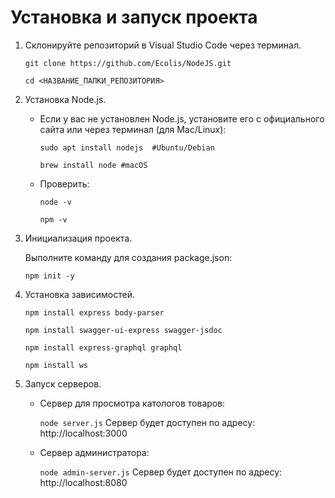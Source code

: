 # Установка и запуск проекта

1. Склонируйте репозиторий в Visual Studio Code через терминал.
   
   ```git clone https://github.com/Ecolis/NodeJS.git```
   
   ```cd <НАЗВАНИЕ_ПАПКИ_РЕПОЗИТОРИЯ>```
2. Установка Node.js.
   
   - Если у вас не установлен Node.js, установите его с официального сайта или через терминал (для Mac/Linux):
   
       ```sudo apt install nodejs  #Ubuntu/Debian```
   
       ```brew install node #macOS```
    - Проверить: 

      `node -v`

      `npm -v`


3.  Инициализация проекта.
   
      Выполните команду для создания package.json:

      `npm init -y`

4.  Установка зависимостей.
   
      `npm install express body-parser`
   
      `npm install swagger-ui-express swagger-jsdoc`
    
      `npm install express-graphql graphql`

      `npm install ws`
    
6. Запуск серверов.
   - Сервер для просмотра катологов товаров:
     
      `node server.js`
      Сервер будет доступен по адресу:
      http://localhost:3000

   - Сервер администратора:
     
      `node admin-server.js`
     Сервер будет доступен по адресу:
     http://localhost:8080
     



